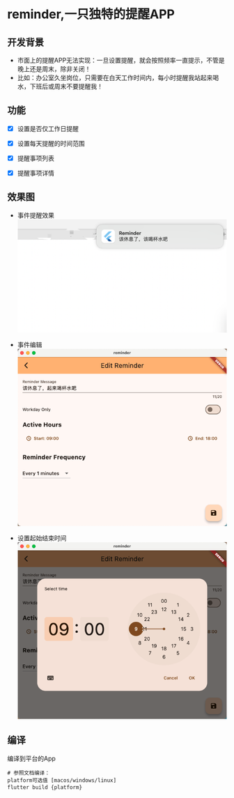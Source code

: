 # reminder,一只独特的提醒APP

## 开发背景
  - 市面上的提醒APP无法实现：一旦设置提醒，就会按照频率一直提示，不管是晚上还是周末，除非关闭！
  - 比如：办公室久坐岗位，只需要在白天工作时间内，每小时提醒我站起来喝水，下班后或周末不要提醒我！


## 功能
- [x] 设置是否仅工作日提醒
- [x] 设置每天提醒的时间范围 
- [x] 提醒事项列表
- [x] 提醒事项详情
 

## 效果图
- 事件提醒效果
![事件提醒效果](images/事件提醒效果.png)

- 事件编辑    
![事件编辑](images/事件编辑.png)

- 设置起始结束时间  
![设置起始结束时间](images/设置起始结束时间.png)


## 编译
编译到平台的App 
```
# 参照文档编译：
platform可选值 [macos/windows/linux]
flutter build {platform}
```
